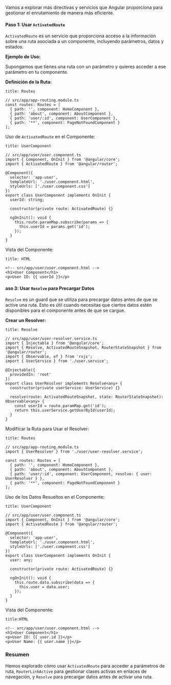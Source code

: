 Vamos a explorar más directivas y servicios que Angular proporciona para gestionar el enrutamiento de manera más eficiente.

#### Paso 1: Usar `ActivatedRoute`

`ActivatedRoute` es un servicio que proporciona acceso a la información sobre una ruta asociada a un componente, incluyendo parámetros, datos y estados.

**Ejemplo de Uso:**

Supongamos que tienes una ruta con un parámetro y quieres acceder a ese parámetro en tu componente.

**Definición de la Ruta:**

```ad-important
title: Routes
```
```
// src/app/app-routing.module.ts
const routes: Routes = [
  { path: '', component: HomeComponent },
  { path: 'about', component: AboutComponent },
  { path: 'user/:id', component: UserComponent },
  { path: '**', component: PageNotFoundComponent }
];
```

Uso de `ActivatedRoute` en el Componente:

```ad-important
title: UserComponent
```
```
// src/app/user/user.component.ts
import { Component, OnInit } from '@angular/core';
import { ActivatedRoute } from '@angular/router';

@Component({
  selector: 'app-user',
  templateUrl: './user.component.html',
  styleUrls: ['./user.component.css']
})
export class UserComponent implements OnInit {
  userId: string;

  constructor(private route: ActivatedRoute) {}

  ngOnInit(): void {
    this.route.paramMap.subscribe(params => {
      this.userId = params.get('id');
    });
  }
}
```

Vista del Componente:

```ad-info
title: HTML
```
```
<!-- src/app/user/user.component.html -->
<h1>User Component</h1>
<p>User ID: {{ userId }}</p>
```

#### aso 3: Usar `Resolve` para Precargar Datos

`Resolve` es un guard que se utiliza para precargar datos antes de que se active una ruta. Esto es útil cuando necesitas que ciertos datos estén disponibles para el componente antes de que se cargue.

**Crear un Resolver:**

```ad-important
title: Resolve
```
```
// src/app/user/user-resolver.service.ts
import { Injectable } from '@angular/core';
import { Resolve, ActivatedRouteSnapshot, RouterStateSnapshot } from '@angular/router';
import { Observable, of } from 'rxjs';
import { UserService } from './user.service';

@Injectable({
  providedIn: 'root'
})
export class UserResolver implements Resolve<any> {
  constructor(private userService: UserService) {}

  resolve(route: ActivatedRouteSnapshot, state: RouterStateSnapshot): Observable<any> {
    const userId = route.paramMap.get('id');
    return this.userService.getUserById(userId);
  }
}
```

Modificar la Ruta para Usar el Resolver:

```ad-important
title: Routes
```
```
// src/app/app-routing.module.ts
import { UserResolver } from './user/user-resolver.service';

const routes: Routes = [
  { path: '', component: HomeComponent },
  { path: 'about', component: AboutComponent },
  { path: 'user/:id', component: UserComponent, resolve: { user: UserResolver } },
  { path: '**', component: PageNotFoundComponent }
];
```

Uso de los Datos Resueltos en el Componente:

```ad-important
title: UserComponent
```
```
// src/app/user/user.component.ts
import { Component, OnInit } from '@angular/core';
import { ActivatedRoute } from '@angular/router';

@Component({
  selector: 'app-user',
  templateUrl: './user.component.html',
  styleUrls: ['./user.component.css']
})
export class UserComponent implements OnInit {
  user: any;

  constructor(private route: ActivatedRoute) {}

  ngOnInit(): void {
    this.route.data.subscribe(data => {
      this.user = data.user;
    });
  }
}
```

Vista del Componente:

```ad-info
title:HTML
```
```
<!-- src/app/user/user.component.html -->
<h1>User Component</h1>
<p>User ID: {{ user.id }}</p>
<p>User Name: {{ user.name }}</p>
```

### Resumen

Hemos explorado cómo usar `ActivatedRoute` para acceder a parámetros de ruta, `RouterLinkActive` para gestionar clases activas en enlaces de navegación, y `Resolve` para precargar datos antes de activar una ruta.